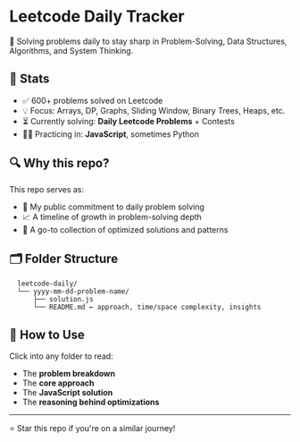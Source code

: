# Leetcode Daily Tracker

🚀 Solving problems daily to stay sharp in Problem-Solving, Data Structures, Algorithms, and System Thinking.

## 🧠 Stats

- ✅ 600+ problems solved on Leetcode
- 💡 Focus: Arrays, DP, Graphs, Sliding Window, Binary Trees, Heaps, etc.
- ⏳ Currently solving: **Daily Leetcode Problems** + Contests
- 🧑‍💻 Practicing in: **JavaScript**, sometimes Python

## 🔍 Why this repo?

This repo serves as:
- 📅 My public commitment to daily problem solving
- 📈 A timeline of growth in problem-solving depth
- 🧰 A go-to collection of optimized solutions and patterns

## 🗂️ Folder Structure

```text
  leetcode-daily/
  └── yyyy-mm-dd-problem-name/
      ├── solution.js
      └── README.md ← approach, time/space complexity, insights
```

## 📌 How to Use

Click into any folder to read:
- The **problem breakdown**
- The **core approach**
- The **JavaScript solution**
- The **reasoning behind optimizations**

---

⭐ Star this repo if you're on a similar journey!
